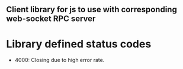 ## Client library for js to use with corresponding web-socket RPC server

# Library defined status codes
* 4000: Closing due to high error rate.